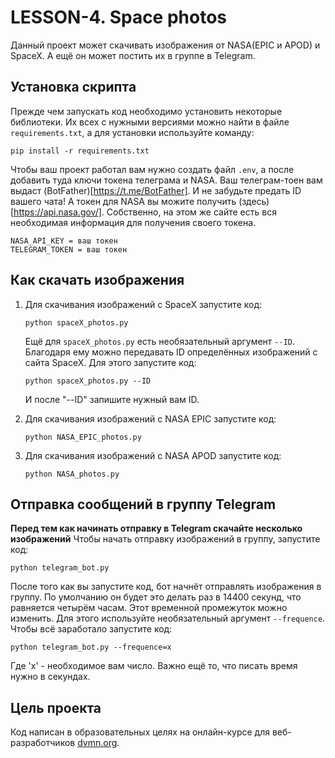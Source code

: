 # LESSON-4. Space photos

Данный проект может скачивать изображения от NASA(EPIC и APOD) и SpaceX. А ещё он может постить их в группе в Telegram.

## Установка скрипта

Прежде чем запускать код необходимо установить некоторые библиотеки. Их всех с нужными версиями можно найти в файле `requirements.txt`, а для установки используйте команду:
```
pip install -r requirements.txt
```
Чтобы ваш проект работал вам нужно создать файл `.env`, а после добавить туда ключи токена телеграма и NASA. Ваш телеграм-тоен вам выдаст (BotFather)[https://t.me/BotFather]. И не забудьте предать ID вашего чата! А токен для NASA вы можите получить (здесь)[https://api.nasa.gov/]. Собственно, на этом же сайте есть вся необходимая информация для получения своего токена.
```
NASA_API_KEY = ваш токен
TELEGRAM_TOKEN = ваш токен

```

## Как скачать изображения

1. Для  скачивания изображений с SpaceX запустите код:
    ```
    python spaceX_photos.py
    ```
    Ещё для `spaceX_photos.py` есть необязательный аргумент `--ID`. Благодаря ему можно передавать ID определённых изображений с сайта SpaceX. Для этого запустите код:
    ```
    python spaceX_photos.py --ID 
    ```
    И после "--ID" запишите нужный вам ID.

2. Для  скачивания изображений с  NASA EPIC запустите код:
    ```
    python NASA_EPIC_photos.py
    ```

3. Для скачивания изображений с NASA APOD запустите код:
    ```
    python NASA_photos.py 
    ```
## Отправка сообщений в группу Telegram

**Перед тем как начинать отправку в Telegram скачайте несколько изображений**
Чтобы начать отправку изображений в группу, запустите код:
```
python telegram_bot.py
```
После того как вы запустите код, бот начнёт отправлять изображения в группу. По умолчанию он будет это делать раз в 14400 секунд, что равняется четырём часам. Этот временной промежуток можно изменить. Для этого используйте необязательный аргумент `--frequence`. Чтобы всё заработало запустите код:
```
python telegram_bot.py --frequence=x
```
Где 'x' - необходимое вам число. Важно ещё то, что писать время нужно в секундах.

## Цель проекта 

Код написан в образовательных целях на онлайн-курсе для веб-разработчиков [dvmn.org](https://dvmn.org/).